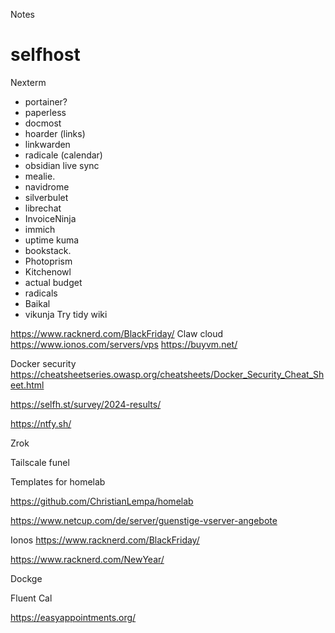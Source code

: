 Notes

# selfhost

Nexterm 
- portainer?
- paperless 
- docmost
- hoarder (links)
- linkwarden
- radicale (calendar)
- obsidian live sync
- mealie.
- navidrome
- silverbulet
- librechat
- InvoiceNinja
- immich
- uptime kuma
- bookstack.
- Photoprism
- Kitchenowl
- actual budget
- radicals
- Baikal
- vikunja
Try tidy wiki

https://www.racknerd.com/BlackFriday/
Claw cloud
https://www.ionos.com/servers/vps
https://buyvm.net/


Docker security
https://cheatsheetseries.owasp.org/cheatsheets/Docker_Security_Cheat_Sheet.html


https://selfh.st/survey/2024-results/


https://ntfy.sh/


Zrok

Tailscale funel

Templates for homelab

https://github.com/ChristianLempa/homelab


https://www.netcup.com/de/server/guenstige-vserver-angebote

Ionos
https://www.racknerd.com/BlackFriday/

https://www.racknerd.com/NewYear/

Dockge


Fluent Cal

https://easyappointments.org/